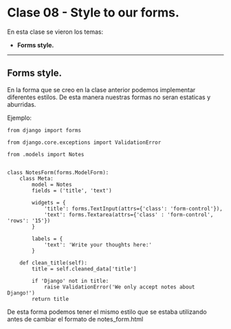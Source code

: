 # Clase 08 - Style to our forms.

En esta clase se vieron los temas:
* **Forms style.**



***
## Forms style.
En la forma que se creo en la clase anterior podemos implementar diferentes estilos. De esta manera nuestras formas no seran estaticas y aburridas.

Ejemplo:

    from django import forms

    from django.core.exceptions import ValidationError

    from .models import Notes


    class NotesForm(forms.ModelForm):
        class Meta:
            model = Notes
            fields = ('title', 'text')

            widgets = {
                'title': forms.TextInput(attrs={'class': 'form-control'}),
                'text': forms.Textarea(attrs={'class' : 'form-control', 'rows': '15'})
            }

            labels = {
                'text': 'Write your thoughts here:'
            }

        def clean_title(self):
            title = self.cleaned_data['title']

            if 'Django' not in title:
                raise ValidationError('We only accept notes about Django!')
            return title

De esta forma podemos tener el mismo estilo que se estaba utilizando antes de cambiar el formato de notes_form.html